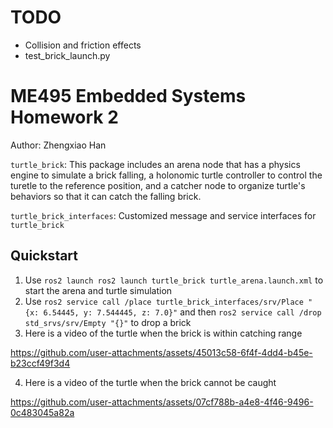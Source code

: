# TODO
* Collision and friction effects
* test_brick_launch.py


# ME495 Embedded Systems Homework 2
Author: Zhengxiao Han

`turtle_brick`: This package includes an arena node that has a physics engine to simulate a brick falling, a holonomic turtle controller to control the turetle to the reference position, and a catcher node to organize turtle's behaviors so that it can catch the falling brick.

`turtle_brick_interfaces`: Customized message and service interfaces for `turtle_brick`

## Quickstart
1. Use `ros2 launch ros2 launch turtle_brick turtle_arena.launch.xml` to start the arena and turtle simulation
2. Use `ros2 service call /place turtle_brick_interfaces/srv/Place "{x: 6.54445, y: 7.544445, z: 7.0}"` and then `ros2 service call /drop std_srvs/srv/Empty "{}"` to drop a brick
3. Here is a video of the turtle when the brick is within catching range

https://github.com/user-attachments/assets/45013c58-6f4f-4dd4-b45e-b23ccf49f3d4

4. Here is a video of the turtle when the brick cannot be caught

https://github.com/user-attachments/assets/07cf788b-a4e8-4f46-9496-0c483045a82a
